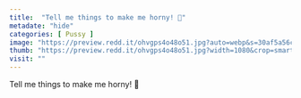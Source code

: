 ```yaml
---
title:  "Tell me things to make me horny! 🥵"
metadate: "hide"
categories: [ Pussy ]
image: "https://preview.redd.it/ohvgps4o48o51.jpg?auto=webp&s=30af5a56c0f41dc80ee5d7c1641d817ea2e8afdf"
thumb: "https://preview.redd.it/ohvgps4o48o51.jpg?width=1080&crop=smart&auto=webp&s=1973fbaa10633ba7cec7dbbc2b60b5301787c64c"
visit: ""
---
```

Tell me things to make me horny! 🥵
